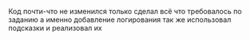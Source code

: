 Код почти-что не изменился только сделал всё что требовалось по заданию а именно добавление логирования так же использовал подсказки и реализовал их
